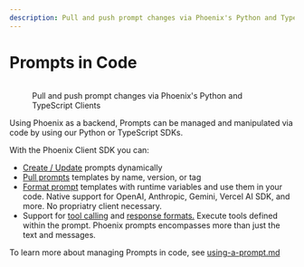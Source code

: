 ```yaml
---
description: Pull and push prompt changes via Phoenix's Python and TypeScript Clients
---
```


# Prompts in Code

<figure><img src="https://storage.googleapis.com/arize-phoenix-assets/assets/images/prompts_in_code.png" alt=""><figcaption><p>Pull and push prompt changes via Phoenix's Python and TypeScript Clients</p></figcaption></figure>

Using Phoenix as a backend, Prompts can be managed and manipulated via code by using our Python or TypeScript SDKs.

With the Phoenix Client SDK you can:

* [Create / Update](../how-to-prompts/create-a-prompt.md#using-the-phoenix-client) prompts dynamically
* [Pull prompts](../how-to-prompts/using-a-prompt.md) templates by name, version, or tag
* [Format prompt](../how-to-prompts/using-a-prompt.md#using-a-prompt) templates with runtime variables and use them in your code.  Native support for OpenAI, Anthropic, Gemini, Vercel AI SDK, and more. No propriatry client necessary.
* Support for [tool calling](../concepts-prompts.md#tools) and [response formats.](../concepts-prompts.md#response-format) Execute tools defined within the prompt. Phoenix prompts encompasses more than just the text and messages.

To learn more about managing Prompts in code, see [using-a-prompt.md](../how-to-prompts/using-a-prompt.md "mention")
